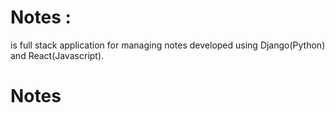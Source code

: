 # Notes :

is full stack application for managing notes developed using Django(Python) and React(Javascript).

# Notes
